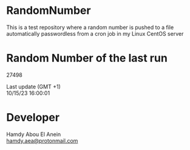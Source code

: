 # RandomNumber    
This is a test repository where a random number is pushed to a file automatically passwordless from a cron job in my Linux CentOS server    
# Random Number of the last run   
27498
      
Last update (GMT +1)    
10/15/23 16:00:01
# Developer    
Hamdy Abou El Anein   
hamdy.aea@protonmail.com
